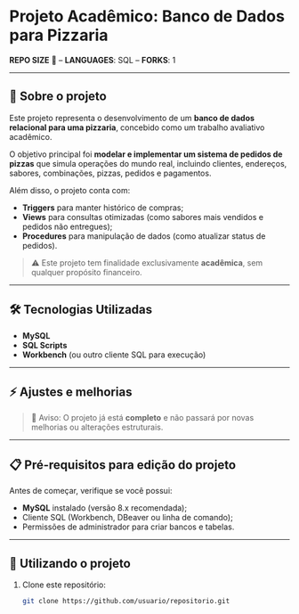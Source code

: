# Projeto Acadêmico: Banco de Dados para Pizzaria  

**REPO SIZE** 📂 – **LANGUAGES**: SQL – **FORKS**: 1  

---

## 📌 Sobre o projeto  
Este projeto representa o desenvolvimento de um **banco de dados relacional para uma pizzaria**, concebido como um trabalho avaliativo acadêmico.  

O objetivo principal foi **modelar e implementar um sistema de pedidos de pizzas** que simula operações do mundo real, incluindo clientes, endereços, sabores, combinações, pizzas, pedidos e pagamentos.  

Além disso, o projeto conta com:  
- **Triggers** para manter histórico de compras;  
- **Views** para consultas otimizadas (como sabores mais vendidos e pedidos não entregues);  
- **Procedures** para manipulação de dados (como atualizar status de pedidos).  

> ⚠️ Este projeto tem finalidade exclusivamente **acadêmica**, sem qualquer propósito financeiro.  

---

## 🛠️ Tecnologias Utilizadas  
- **MySQL**  
- **SQL Scripts**  
- **Workbench** (ou outro cliente SQL para execução)  

---

## ⚡ Ajustes e melhorias  
> 🔔 Aviso: O projeto já está **completo** e não passará por novas melhorias ou alterações estruturais.  

---

## 📋 Pré-requisitos para edição do projeto  
Antes de começar, verifique se você possui:  
- **MySQL** instalado (versão 8.x recomendada);  
- Cliente SQL (Workbench, DBeaver ou linha de comando);  
- Permissões de administrador para criar bancos e tabelas.  

---

## 🚀 Utilizando o projeto  
1. Clone este repositório:  
   ```bash
   git clone https://github.com/usuario/repositorio.git


